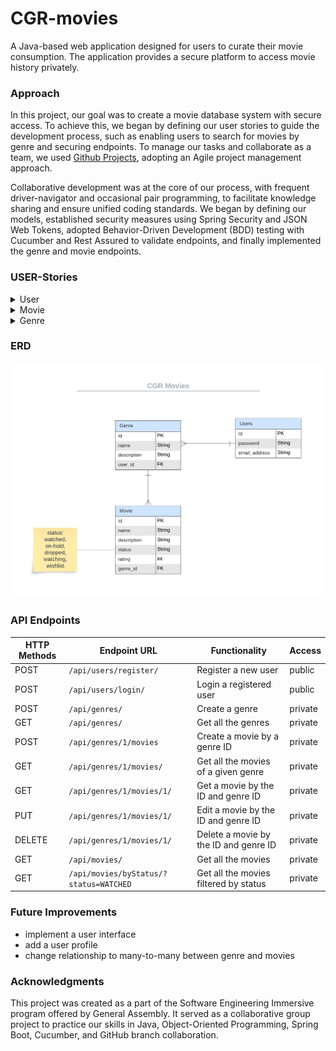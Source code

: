 # CGR-movies
A Java-based web application designed for users to curate their movie consumption. The application provides a secure platform to access movie history privately.

### Approach

In this project, our goal was to create a movie database system with secure access. To achieve this, we began by defining our user stories
to guide the development process, such as enabling users to search for movies by genre and securing endpoints. To manage our tasks and collaborate
as a team, we used [Github Projects](https://github.com/users/GabrielleYnara/projects/3), adopting an Agile project management approach.


Collaborative development was at the core of our process, with frequent driver-navigator and occasional pair programming, to facilitate knowledge sharing
and ensure unified coding standards. We began by defining our models, established security
measures using Spring Security and JSON Web Tokens, adopted Behavior-Driven Development (BDD) testing with Cucumber and Rest Assured to validate endpoints, and finally
implemented the genre and movie endpoints.

### USER-Stories
<details>
  <summary>User</summary>

1. As a new user I want to be able to register so that I can have access to the application.
    - The user must input an email and password.
    - The email must be unique.
        - The application should show an error if an email is not unique.

2. As a user I want to log in account so that I can access my personalized content.
- The user must provide a valid email and password combination.
- The application should grant access to the personalized application content.
- The application should show an error if given an invalid email and password.

</details>
<details>
  <summary>Movie</summary>

1. As a logged-in user I want to add a movie to my movies list so that I can keep track of my movie preferences.
    - The user must input a unique movie name.
        - The application should show an error if the name is duplicated.
    - The user must input an existing genre.
        - The application should show an error if the genre is not found.
    - The user can input description, status, and rating.
        - If no status is provided, the application defaults the status to "wishlist".
    - The application should add the movie to the user's list.
    - The application should show a success message.

2. As a logged-in user I want to edit a movie's information so I can an updated list.
    - The user must input a valid movie name.
        - The application should show an error if not.
    - The user must input an existing genre.
        - The application should show an error if the genre is not found.
    - The application should update the movie retrieved.
    - The application should show a success message.

3. As a logged-in user I want to delete a movie from my list.
    - The user must input a valid movie name.
        - The application should show an error if not.
    - The user must input an existing genre.
        - The application should show an error if the genre is not found.
    - The application should delete the given movie.
    - The application should show a success message.

4. As a logged-in user I want to search for a specific movie.
    - The user must input a valid movie name.
        - The application should show an error if not.
    - The user must input an existing genre.
        - The application should show an error if the genre is not found.
    - The application should retrieve the given movie.

5. As a logged-in user I want to see all the movies in my list.
    - The movie list should be populated.
    - The application should provide the movie's list.

6. As a logged-in user I want to be able to list the movies by status.
    - The user must input a valid status.
        - The application should show an error if not.
    - The movie list should be populated.
    - The application should provide the movie's list.

7. As a logged-in user I want to be able to list the movies by genre.
    - The user must input a valid genre.
        - The application should show an error if not.
    - The user must input an existing genre.
        - The application should show an error if the genre is not found.
    - The movie list should be populated.
    - The application should provide the movie's list.
</details>

<details>
  <summary>Genre</summary>

1. As a logged-in user I want to add a genre, so I can categorize my movies.
    - The user must input a unique genre.
        - The application should show an error if not.
    - The user can input a description.

2. As a logged-in user I want to see all the genres.
    - The genre list should be populated.
    - The application should provide the genre's list.
</details>

### ERD
![ERD](https://github.com/GabrielleYnara/cgr-movies/blob/security/assets/cgr-movies.png)

### API Endpoints
| HTTP Methods | Endpoint URL                           | Functionality                             | Access    | 
|--------------|----------------------------------------|-------------------------------------------|-----------|
| POST         | `/api/users/register/`                 | Register a new user                       | public    |
| POST         | `/api/users/login/`                    | Login a registered user                   | public    |
| POST         | `/api/genres/`                         | Create a genre                            | private   |
| GET          | `/api/genres/`                         | Get all the genres                        | private   |
| POST         | `/api/genres/1/movies`                 | Create a movie by a genre ID              | private   |
| GET          | `/api/genres/1/movies/`                | Get all the movies of a given genre       | private   |
| GET          | `/api/genres/1/movies/1/`              | Get a movie by the ID and genre ID        | private   |
| PUT          | `/api/genres/1/movies/1/`              | Edit a movie by the ID and genre ID       | private   |
| DELETE       | `/api/genres/1/movies/1/`              | Delete a movie by the ID and genre ID     | private   |
| GET          | `/api/movies/`                         | Get all the movies                        | private   |
| GET          | `/api/movies/byStatus/?status=WATCHED` | Get all the movies filtered by status     | private   |

### Future Improvements
- implement a user interface
- add a user profile 
- change relationship to many-to-many between genre and movies 

### Acknowledgments

This project was created as a part of the Software Engineering Immersive program offered by General Assembly. It served 
as a collaborative group project to practice our skills in Java, Object-Oriented Programming, Spring Boot, 
Cucumber, and GitHub branch collaboration. 


